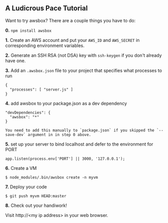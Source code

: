 ## A Ludicrous Pace Tutorial

Want to try awsbox?  There are a couple things you have to do:

**0.** ``npm install awsbox``

**1.** Create an AWS account and put your `AWS_ID` and `AWS_SECRET` in corresponding
environment variables.

**2.** Generate an SSH RSA (not DSA) key with `ssh-keygen` if you don't already have one.

**3.** Add an `.awsbox.json` file to your project that specifies what processes to run

    {
      "processes": [ "server.js" ]
    }

**4.** add awsbox to your package.json as a dev dependency

    "devDependencies": {
      "awsbox": "*"
    }

    You need to add this manually to `package.json` if you skipped the `--save-dev` argument in in step 0 above.

**5.** set up your server to bind localhost and defer to the environment for PORT

    app.listen(process.env['PORT'] || 3000, '127.0.0.1');

**6.** Create a VM

    $ node_modules/.bin/awsbox create -n myvm

**7.** Deploy your code

    $ git push myvm HEAD:master

**8.** Check out your handiwork!

  Visit http://&lt;my ip address&gt; in your web browser.
